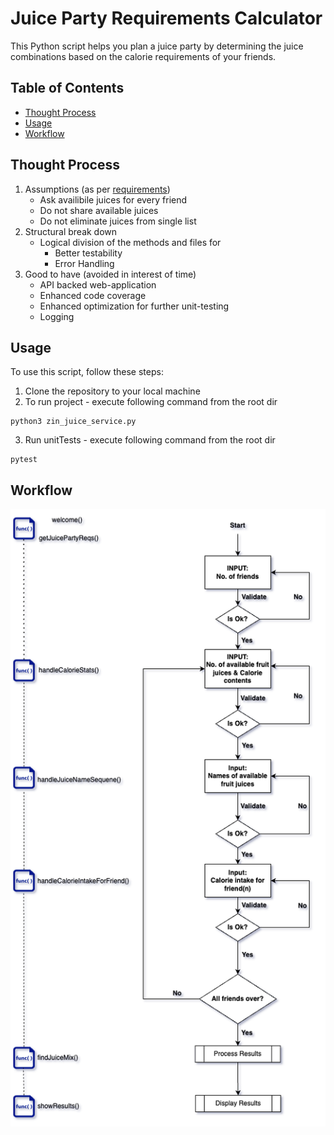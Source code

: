 # Juice Party Requirements Calculator

This Python script helps you plan a juice party by determining the juice combinations based on the calorie requirements of your friends.

## Table of Contents

- [Thought Process](#thought-process)
- [Usage](#usage)
- [Workflow](#workflow)

## Thought Process

1. Assumptions (as per [requirements](requirement_docs/Problem1.pdf))
    - Ask availibile juices for every friend
    - Do not share available juices
    - Do not eliminate juices from single list
2. Structural break down
    - Logical division of the methods and files for
        - Better testability
        - Error Handling
3. Good to have (avoided in interest of time)
    - API backed web-application 
    - Enhanced code coverage
    - Enhanced optimization for further unit-testing
    - Logging



## Usage

To use this script, follow these steps:

1. Clone the repository to your local machine
2. To run project - execute following command from the root dir
```
python3 zin_juice_service.py
```
3. Run unitTests - execute following command from the root dir
```
pytest
```
    
    
## Workflow

![Alt text](Zinrelo_Juice_Problem.png?raw=true "Workflow")